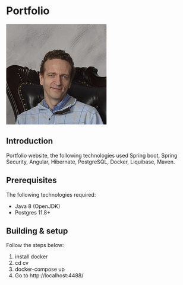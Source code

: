 # **Portfolio**

![logo](frontend/src/assets/img/about.jpg)

## Introduction
Portfolio website, the following technologies used Spring boot, Spring Security, Angular, Hibernate, PostgreSQL, Docker, Liquibase, Maven. 

## Prerequisites
The following technologies required:
  * Java 8 (OpenJDK)
  * Postgres 11.8+

## Building & setup

Follow the steps below:
1. install docker
2. cd cv
3. docker-compose up
4. Go to http://localhost:4488/




